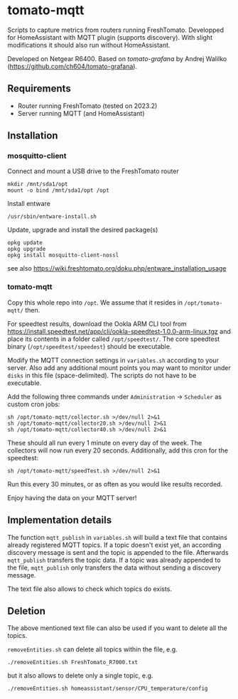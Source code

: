 # tomato-mqtt

Scripts to capture metrics from routers running FreshTomato. Developped for HomeAssistant with MQTT plugin (supports discovery). With slight modifications it should also run without HomeAssistant.

Developed on Netgear R6400. Based on *tomato-grafana* by Andrej Walilko (https://github.com/ch604/tomato-grafana).

## Requirements

- Router running FreshTomato (tested on 2023.2)
- Server running MQTT (and HomeAssistant)

## Installation

### mosquitto-client

Connect and mount a USB drive to the FreshTomato router
```
mkdir /mnt/sda1/opt
mount -o bind /mnt/sda1/opt /opt
```

Install entware
```
/usr/sbin/entware-install.sh
```

Update, upgrade and install the desired package(s)
```
opkg update
opkg upgrade
opkg install mosquitto-client-nossl
```

see also https://wiki.freshtomato.org/doku.php/entware_installation_usage

### tomato-mqtt

Copy this whole repo into `/opt`. We assume that it resides in `/opt/tomato-mqtt/` then.

For speedtest results, download the Ookla ARM CLI tool from https://install.speedtest.net/app/cli/ookla-speedtest-1.0.0-arm-linux.tgz and place its contents in a folder called `/opt/speedtest/`. The core speedtest binary (`/opt/speedtest/speedest`) should be executable.

Modify the MQTT connection settings in `variables.sh` according to your server. Also add any additional mount points you may want to monitor under `disks` in this file (space-delimited). The scripts do not have to be executable.

Add the following three commands under `Administration` -> `Scheduler` as custom cron jobs:
```
sh /opt/tomato-mqtt/collector.sh >/dev/null 2>&1
sh /opt/tomato-mqtt/collector20.sh >/dev/null 2>&1
sh /opt/tomato-mqtt/collector40.sh >/dev/null 2>&1
```
These should all run every 1 minute on every day of the week. The collectors will now run every 20 seconds. Additionally, add this cron for the speedtest:
```
sh /opt/tomato-mqtt/speedTest.sh >/dev/null 2>&1
```
Run this every 30 minutes, or as often as you would like results recorded.

Enjoy having the data on your MQTT server!

## Implementation details

The function `mqtt_publish` in `variables.sh` will build a text file that contains already registered MQTT topics. If a topic doesn't exist yet, an according discovery message is sent and the topic is appended to the file. Afterwards `mqtt_publish` transfers the topic data. If a topic was already appended to the file, `mqtt_publish` only transfers the data without sending a discovery message.

The text file also allows to check which topics do exists.

## Deletion

The above mentioned text file can also be used if you want to delete all the topics.

`removeEntities.sh` can delete all topics within the file, e.g.
```
./removeEntities.sh FreshTomato_R7000.txt
```
but it also allows to delete only a single topic, e.g.
```
./removeEntities.sh homeassistant/sensor/CPU_temperature/config
```
